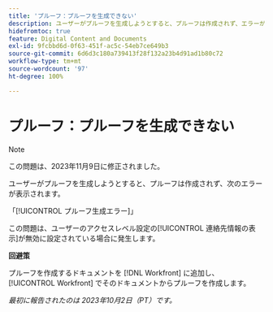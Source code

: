 ```yaml
---
title: 'プルーフ：プルーフを生成できない'
description: ユーザーがプルーフを生成しようとすると、プルーフは作成されず、エラーが表示されます。
hidefromtoc: true
feature: Digital Content and Documents
exl-id: 9fcbbd6d-0f63-451f-ac5c-54eb7ce649b3
source-git-commit: 6d6d3c180a739413f28f132a23b4d91ad1b80c72
workflow-type: tm+mt
source-wordcount: '97'
ht-degree: 100%

---
```


# プルーフ：プルーフを生成できない

>[!NOTE]
>
>この問題は、2023年11月9日に修正されました。

ユーザーがプルーフを生成しようとすると、プルーフは作成されず、次のエラーが表示されます。

「[!UICONTROL プルーフ生成エラー]」

この問題は、ユーザーのアクセスレベル設定の[!UICONTROL 連絡先情報の表示]が無効に設定されている場合に発生します。

**回避策**

プルーフを作成するドキュメントを [!DNL Workfront] に追加し、[!UICONTROL Workfront] でそのドキュメントからプルーフを作成します。

_最初に報告されたのは 2023年10月2日（PT）です。_
